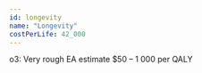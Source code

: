 ```yaml
---
id: longevity
name: "Longevity"
costPerLife: 42_000
--- 
```


o3: Very rough EA estimate $50 – 1 000 per QALY